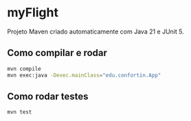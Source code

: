 # myFlight

Projeto Maven criado automaticamente com Java 21 e JUnit 5.

## Como compilar e rodar

```bash
mvn compile
mvn exec:java -Dexec.mainClass="edu.confortin.App"
```

## Como rodar testes

```bash
mvn test
```

